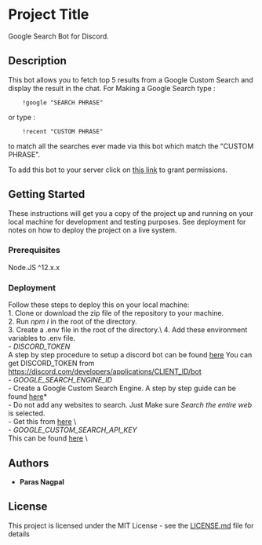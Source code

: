 # Project Title

Google Search Bot for Discord.

## Description

This bot allows you to fetch top 5 results from a Google Custom Search and display the result in the chat. For Making a Google Search type : 
```
    !google "SEARCH PHRASE"
```
or type :
```
    !recent "CUSTOM PHRASE"
```
to match all the searches ever made via this bot which match the "CUSTOM PHRASE". 

To add this bot to your server click on [this link](https://discord.com/api/oauth2/authorize?client_id=714442190088044604&permissions=8&scope=bot) to grant permissions. 

## Getting Started

These instructions will get you a copy of the project up and running on your local machine for development and testing purposes. See deployment for notes on how to deploy the project on a live system.

### Prerequisites

Node.JS ^12.x.x


### Deployment

Follow these steps to deploy this on your local machine: \
    1. Clone or download the zip file of the repository to your machine. \
    2. Run *npm i* in the root of the directory. \
    3. Create a .env file in the root of the directory.\ 
    4. Add these environment variables to .env file. \
        -   *DISCORD_TOKEN* \
            A step by step procedure to setup a discord bot can be found [here](https://discord.com/developers/docs/topics/oauth2#bots)
            You can get DISCORD_TOKEN from https://discord.com/developers/applications/CLIENT_ID/bot \
        -   *GOOGLE_SEARCH_ENGINE_ID* \
            - Create a Google Custom Search Engine. A step by step guide can be found [here](https://developers.google.com/custom-search/v1/introduction)* \
            - Do not add any websites to search. Just Make sure *Search the entire web* is selected. \
            - Get this from [here](https://cse.google.com/cse/all) \      
        - *GOOGLE_CUSTOM_SEARCH_API_KEY* \
            This can be found [here](https://developers.google.com/custom-search/v1/introduction) \   

## Authors

* **Paras Nagpal**

## License

This project is licensed under the MIT License - see the [LICENSE.md](LICENSE.md) file for details

